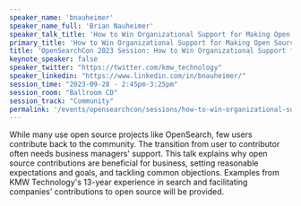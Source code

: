```yaml
---
speaker_name: 'bnauheimer'
speaker_name_full: 'Brian Nauheimer'
speaker_talk_title: 'How to Win Organizational Support for Making Open Source Contributions'
primary_title: 'How to Win Organizational Support for Making Open Source Contributions'
title: 'OpenSearchCon 2023 Session: How to Win Organizational Support for Making Open Source Contributions'
keynote_speaker: false
speaker_twitter: "https://twitter.com/kmw_technology"
speaker_linkedin: "https://www.linkedin.com/in/bnauheimer/"
session_time: "2023-09-28 - 2:45pm-3:25pm"
session_room: "Ballroom CD"
session_track: "Community"
permalink: '/events/opensearchcon/sessions/how-to-win-organizational-support-for-making-open-source-contributions.html'
---
```


While many use open source projects like OpenSearch, few users contribute back to the community. The transition from user to contributor often needs business managers' support. This talk explains why open source contributions are beneficial for business, setting reasonable expectations and goals, and tackling common objections. Examples from KMW Technology's 13-year experience in search and facilitating companies' contributions to open source will be provided.
